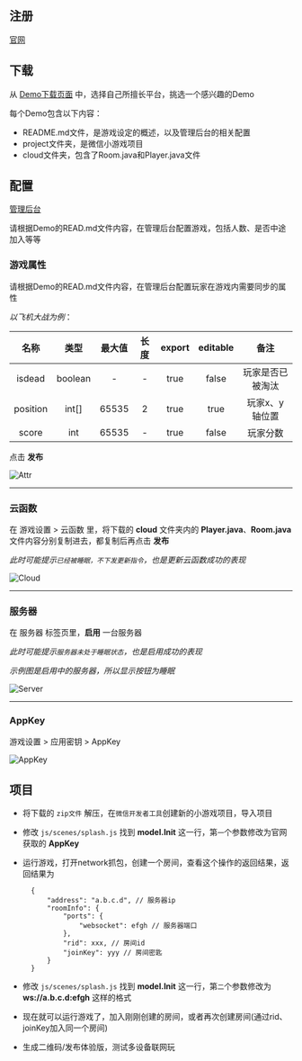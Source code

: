 
## 注册

[官网](https://game.bmobapp.com)

## 下载

从 [Demo下载页面](https://game.bmobapp.com/download) 中，选择自己所擅长平台，挑选一个感兴趣的Demo

每个Demo包含以下内容：

- README.md文件，是游戏设定的概述，以及管理后台的相关配置
- project文件夹，是微信小游戏项目
- cloud文件夹，包含了Room.java和Player.java文件

## 配置

[管理后台](https://game.bmobapp.com/console)

请根据Demo的READ.md文件内容，在管理后台配置游戏，包括人数、是否中途加入等等

### 游戏属性

请根据Demo的READ.md文件内容，在管理后台配置玩家在游戏内需要同步的属性

*以飞机大战为例*：

|名称|类型|最大值|长度|export|editable|备注|
|:--:|:--:|:--:|:--:|:--:|:--:|:--:|
isdead|boolean|-|-|true|false|玩家是否已被淘汰
position|int[]|65535|2|true|true|玩家x、y轴位置
score|int|65535|-|true|false|玩家分数

点击 **发布**

![Attr](https://bmob-cdn-14496.b0.upaiyun.com/2018/04/10/969d75ac40a48def80e1aaab031db534.jpg)

----

### 云函数

在 游戏设置 > 云函数 里，将下载的 **cloud** 文件夹内的 **Player.java**、**Room.java** 文件内容分别复制进去，都复制后再点击 **发布**

*此时可能提示`已经被睡眠，不下发更新指令`，也是更新云函数成功的表现*


![Cloud](https://bmob-cdn-14496.b0.upaiyun.com/2018/04/10/f052c8d34011d16c8095bcf9cc6af519.jpg)

----

### 服务器

在 服务器 标签页里，**启用** 一台服务器

*此时可能提示`服务器未处于睡眠状态`，也是启用成功的表现*

*示例图是启用中的服务器，所以显示按钮为睡眠*

![Server](https://bmob-cdn-14496.b0.upaiyun.com/2018/04/10/e94ef77840c4c89380026a27ed36d695.jpg)

----

### AppKey

游戏设置 > 应用密钥 > AppKey

![AppKey](https://bmob-cdn-14496.b0.upaiyun.com/2018/04/10/9e583f0140450b708063a0f598bdc99c.jpg)

## 项目

- 将下载的 `zip文件` 解压，在`微信开发者工具`创建新的小游戏项目，导入项目
- 修改 `js/scenes/splash.js` 找到 **model.Init** 这一行，第`一`个参数修改为官网获取的 **AppKey**
- 运行游戏，打开network抓包，创建一个房间，查看这个操作的返回结果，返回结果为

        {
            "address": "a.b.c.d", // 服务器ip
            "roomInfo": {
                "ports": {
                    "websocket": efgh // 服务器端口
                },
                "rid": xxx, // 房间id
                "joinKey": yyy // 房间密匙
            }
        }
- 修改 `js/scenes/splash.js` 找到 **model.Init** 这一行，第`二`个参数修改为 **ws://a.b.c.d:efgh**  这样的格式
- 现在就可以运行游戏了，加入刚刚创建的房间，或者再次创建房间(通过rid、joinKey加入同一个房间)
- 生成二维码/发布体验版，测试多设备联网玩
